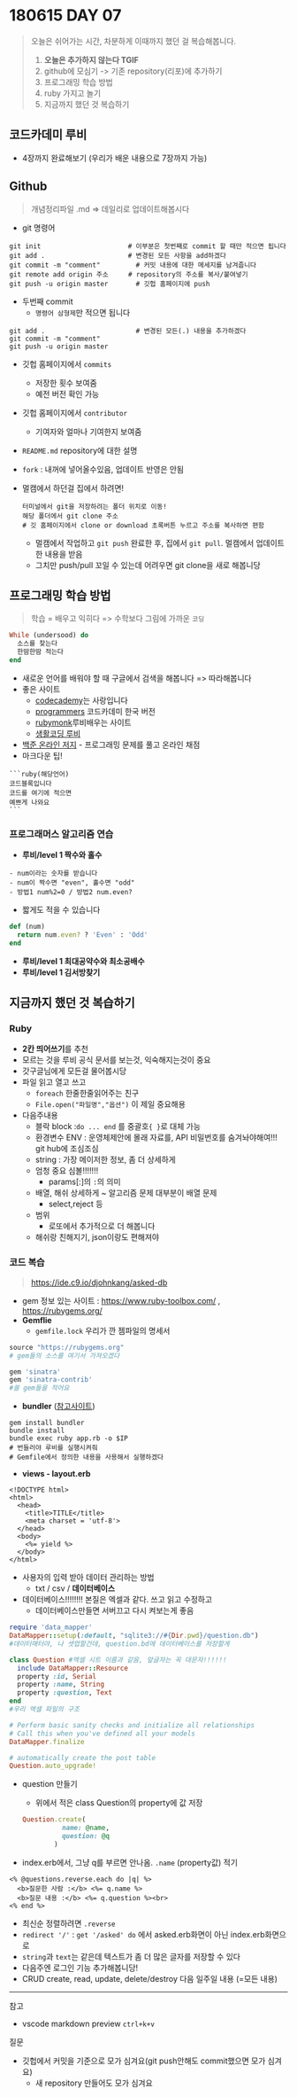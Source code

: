 # 180615 DAY 07

> 오늘은 쉬어가는 시간, 차분하게 이때까지 했던 걸 복습해봅니다.
>
> 1. **오늘은 추가하지 않는다 TGIF**
> 2. github에 모심기 -> 기존 repository(리포)에 추가하기
> 3. 프로그래밍 학습 방법
> 4. ruby 가지고 놀기
> 5. 지금까지 했던 것 복습하기



## 코드카데미 루비

* 4장까지 완료해보기 (우리가 배운 내용으로 7장까지 가능)



## Github

> 개념정리파일 .md => 데일리로 업데이트해봅시다

* git 명령어

```console
git init                      # 이부분은 첫번째로 commit 할 때만 적으면 됩니다
git add .                     # 변경된 모든 사항을 add하겠다
git commit -m "comment"	    	# 커밋 내용에 대한 메세지를 남겨줍니다
git remote add origin 주소     # repository의 주소를 복사/붙여넣기
git push -u origin master	    # 깃헙 홈페이지에 push
```

* 두번째 commit
  *  `명령어 삼형제`만 적으면 됩니다

```console
git add .						# 변경된 모든(.) 내용을 추가하겠다
git commit -m "comment"
git push -u origin master
```

* 깃헙 홈페이지에서 `commits` 

  * 저장한 횟수 보여줌
  * 예전 버전 확인 가능

* 깃헙 홈페이지에서 `contributor`

  * 기여자와 얼마나 기여한지 보여줌

* `README.md`   repository에 대한 설명 

* `fork` : 내꺼에 넣어올수있음, 업데이트 반영은 안됨

* 멀캠에서 하던걸 집에서 하려면!

  ```
  터미널에서 git을 저장하려는 폴더 위치로 이동!
  해당 폴더에서 git clone 주소
  # 깃 홈페이지에서 clone or download 초록버튼 누르고 주소를 복사하면 편함
  ```

  * 멀캠에서 작업하고 `git push` 완료한 후, 집에서 `git pull`. 멀캠에서 업데이트한 내용을 받음
  * 그치만 push/pull 꼬일 수 있는데 어려우면 git clone을 새로 해봅니당




## 프로그래밍 학습 방법

> 학습 = 배우고 익히다 => 수학보다 그림에 가까운 `코딩`

```ruby
While (undersood) do
  소스를 찾는다
  한땀한땀 적는다
end
```

* 새로운 언어를 배워야 할 때 구글에서 검색을 해봅니다 => 따라해봅니다
* 좋은 사이트
  * [codecademy]('https://www.codecademy.com/')는 사랑입니다
  * [programmers]('https://programmers.co.kr/') 코드카데미 한국 버전
  * [rubymonk]('https://rubymonk.com/')루비배우는 사이트
  * [생활코딩 루비]('https://opentutorials.org/module/2878/16498')
* [백준 온라인 저지]('https://www.acmicpc.net/') - 프로그래밍 문제를 풀고 온라인 채점
* 마크다운 팁!

```
​```ruby(해당언어)
코드블록입니다
코드를 여기에 적으면
예쁘게 나와요
​```
```



### 프로그래머스 알고리즘 연습

* **루비/level 1 짝수와 홀수**

```
- num이라는 숫자를 받습니다
- num이 짝수면 "even", 홀수면 "odd"
- 방법1 num%2=0 / 방법2 num.even?
```

* 짧게도 적을 수 있습니다

```ruby
def (num)
  return num.even? ? 'Even' : 'Odd'
end
```

* **루비/level 1 최대공약수와 최소공배수**
* **루비/level 1 김서방찾기**

## 지금까지 했던 것 복습하기

### Ruby

* **2칸 띄어쓰기**를 추천
* 모르는 것을 루비 공식 문서를 보는것, 익숙해지는것이 중요
* 갓구글님에게 모든걸 물어봅시당
* 파일 읽고 열고 쓰고
  - `foreach` 한줄한줄읽어주는 친구
  - `File.open("파일명","옵션")` 이 제일 중요해용
* 다음주내용
  * 블락 block :`do ... end` 를 중괄호`{ }`로 대체 가능 
  * 환경변수 ENV : 운영체제안에 몰래 자료를, API 비밀번호를 숨겨놔야해여!!! git hub에 조심조심
  * string : 가장 메이저한 정보, 좀 더 상세하게
  * 엄청 중요 심볼!!!!!!!
    * params[:]의 `:`의 의미
  * 배열, 해쉬 상세하게 ~ 알고리즘 문제 대부분이 배열 문제
    * select,reject 등
  * 범위
    * 로또에서 추가적으로 더 해봅니다 
  * 해쉬랑 친해지기, json이랑도 편해져야

### 코드 복습

> https://ide.c9.io/djohnkang/asked-db

* gem 정보 있는 사이트 : https://www.ruby-toolbox.com/ , https://rubygems.org/
* **Gemflie** 
  * `gemfile.lock` 우리가 깐 젬파일의 명세서

```ruby
source "https://rubygems.org"
# gem들의 소스를 여기서 가져오겠다

gem 'sinatra'
gem 'sinatra-contrib'
#쓸 gem들을 적어요
```

* **bundler** ([참고사이트]('http://ruby-korea.github.io/bundler-site/'))

```console
gem install bundler
bundle install
bundle exec ruby app.rb -o $IP	
# 번들러야 루비를 실행시켜줘
# Gemfile에서 정의한 내용을 사용해서 실행하겠다
```

* **views - layout.erb**

```erb
<!DOCTYPE html>
<html>
  <head>
    <title>TITLE</title>
    <meta charset = 'utf-8'>
  </head>
  <body>
    <%= yield %>
  </body>
</html>
```

* 사용자의 입력 받아 데이터 관리하는 방법
  * txt / csv / **데이터베이스**
* 데이터베이스!!!!!!!! 본질은 엑셀과 같다.  쓰고 읽고 수정하고
  * 데이터베이스만들면 서버끄고 다시 켜보는게 좋음

```ruby
require 'data_mapper'
DataMapper::setup(:default, "sqlite3://#{Dir.pwd}/question.db")
#데이터매터야, 나 셋업할건데, question.bd에 데이터베이스를 저장할게

class Question #엑셀 시트 이름과 같음, 앞글자는 꼭 대문자!!!!!!
  include DataMapper::Resource
  property :id, Serial
  property :name, String
  property :question, Text
end
#우리 엑셀 파일의 구조

# Perform basic sanity checks and initialize all relationships
# Call this when you've defined all your models
DataMapper.finalize

# automatically create the post table
Question.auto_upgrade!
```

* question 만들기

  * 위에서 적은 class Question의 property에 값 저장

  ```ruby
  Question.create(
            name: @name,
            question: @q
          )
  ```

* index.erb에서, 그냥 q를 부르면 안나옴. `.name` (property값) 적기

```erb
<% @questions.reverse.each do |q| %>
  <b>질문한 사람 :</b> <%= q.name %>
  <b>질문 내용 :</b> <%= q.question %><br>
<% end %>
```

* 최신순 정렬하려면 `.reverse`
* `redirect '/'` : `get '/asked' do` 에서 asked.erb화면이 아닌 index.erb화면으로
* `string`과 `text`는 같은데 텍스트가 좀 더 많은 글자를 저장할 수 있다
* 다음주엔 로그인 기능 추가해봅니당!
* CRUD create, read, update, delete/destroy 다음 일주일 내용 (=모든 내용)



------

참고

* vscode markdown preview `ctrl+k+v`

질문

* 깃헙에서 커밋을 기준으로 모가 심겨요(git push안해도 commit했으면 모가 심겨요)
  * 새 repository 만들어도 모가 심겨요
